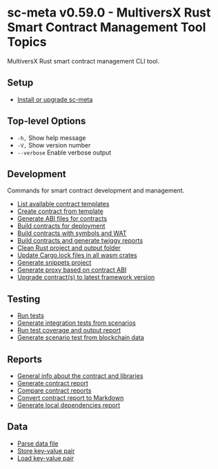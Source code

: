 # sc-meta v0.59.0 - MultiversX Rust Smart Contract Management Tool Topics

MultiversX Rust smart contract management CLI tool.

## Setup
- [Install or upgrade sc-meta](./content/sc-meta-install-upgrade.md)

## Top-level Options
- `-h,` Show help message
- `-V,` Show version number
- `--verbose` Enable verbose output

## Development
Commands for smart contract development and management.
- [List available contract templates](./content/templates/sc-meta-templates.md)
- [Create contract from template](./content/new/sc-meta-new.md)
- [Generate ABI files for contracts](./content/all/sc-meta-all-abi.md)
- [Build contracts for deployment](./content/all/sc-meta-all-build.md)
- [Build contracts with symbols and WAT](./content/all/sc-meta-all-build-dbg.md)
- [Build contracts and generate twiggy reports](./content/all/sc-meta-all-twiggy.md)
- [Clean Rust project and output folder](./content/all/sc-meta-all-clean.md)
- [Update Cargo.lock files in all wasm crates](./content/all/sc-meta-all-update.md)
- [Generate snippets project](./content/all/sc-meta-all-snippets.md)
- [Generate proxy based on contract ABI](./content/all/sc-meta-all-proxy.md)
- [Upgrade contract(s) to latest framework version](./content/upgrade/sc-meta-upgrade.md)
## Testing
- [Run tests](./content/test/sc-meta-test.md)
- [Generate integration tests from scenarios](./content/test-gen/sc-meta-test-gen.md)
- [Run test coverage and output report](./content/test-coverage/sc-meta-test-coverage.md)
- [Generate scenario test from blockchain data](./content/account/sc-meta-account.md)
## Reports
- [General info about the contract and libraries](./content/info/sc-meta-info.md)
- [Generate contract report](./content/report/sc-meta-report-compile.md)
- [Compare contract reports](./content/report/sc-meta-report-compare.md)
- [Convert contract report to Markdown](./content/report/sc-meta-report-convert.md)
- [Generate local dependencies report](./content/local-deps/sc-meta-local-deps.md)
## Data
- [Parse data file](./content/data/mxpy-data-parse.md)
- [Store key-value pair](./content/data/mxpy-data-store.md)
- [Load key-value pair](./content/data/mxpy-data-load.md)



